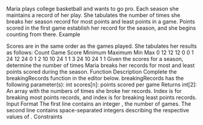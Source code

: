 Maria plays college basketball and wants to go pro. Each season she maintains a record of her play. She tabulates the number of times she breaks her season record for most points and least points in a game. Points scored in the first game establish her record for the season, and she begins counting from there.
Example

Scores are in the same order as the games played. She tabulates her results as follows:
Count
Game  Score  Minimum  Maximum   Min Max
0      12     12       12       0   0
1      24     12       24       0   1
2      10     10       24       1   1
3      24     10       24       1   1
Given the scores for a season, determine the number of times Maria breaks her records for most and least points scored during the season.
Function Description
Complete the breakingRecords function in the editor below.
breakingRecords has the following parameter(s):
int scores[n]: points scored per game
Returns
int[2]: An array with the numbers of times she broke her records. Index  is for breaking most points records, and index  is for breaking least points records.
Input Format
The first line contains an integer , the number of games.
The second line contains  space-separated integers describing the respective values of .
Constraints

